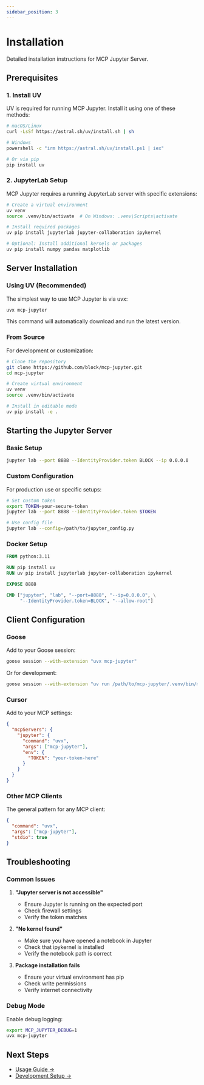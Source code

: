```yaml
---
sidebar_position: 3
---
```


# Installation

Detailed installation instructions for MCP Jupyter Server.

## Prerequisites

### 1. Install UV

UV is required for running MCP Jupyter. Install it using one of these methods:

```bash
# macOS/Linux
curl -LsSf https://astral.sh/uv/install.sh | sh

# Windows
powershell -c "irm https://astral.sh/uv/install.ps1 | iex"

# Or via pip
pip install uv
```

### 2. JupyterLab Setup

MCP Jupyter requires a running JupyterLab server with specific extensions:

```bash
# Create a virtual environment
uv venv
source .venv/bin/activate  # On Windows: .venv\Scripts\activate

# Install required packages
uv pip install jupyterlab jupyter-collaboration ipykernel

# Optional: Install additional kernels or packages
uv pip install numpy pandas matplotlib
```

## Server Installation

### Using UV (Recommended)

The simplest way to use MCP Jupyter is via uvx:

```bash
uvx mcp-jupyter
```

This command will automatically download and run the latest version.

### From Source

For development or customization:

```bash
# Clone the repository
git clone https://github.com/block/mcp-jupyter.git
cd mcp-jupyter

# Create virtual environment
uv venv
source .venv/bin/activate

# Install in editable mode
uv pip install -e .
```

## Starting the Jupyter Server

### Basic Setup

```bash
jupyter lab --port 8888 --IdentityProvider.token BLOCK --ip 0.0.0.0
```

### Custom Configuration

For production use or specific setups:

```bash
# Set custom token
export TOKEN=your-secure-token
jupyter lab --port 8888 --IdentityProvider.token $TOKEN

# Use config file
jupyter lab --config=/path/to/jupyter_config.py
```

### Docker Setup

```dockerfile
FROM python:3.11

RUN pip install uv
RUN uv pip install jupyterlab jupyter-collaboration ipykernel

EXPOSE 8888

CMD ["jupyter", "lab", "--port=8888", "--ip=0.0.0.0", \
     "--IdentityProvider.token=BLOCK", "--allow-root"]
```

## Client Configuration

### Goose

Add to your Goose session:

```bash
goose session --with-extension "uvx mcp-jupyter"
```

Or for development:

```bash
goose session --with-extension "uv run /path/to/mcp-jupyter/.venv/bin/mcp-jupyter"
```

### Cursor

Add to your MCP settings:

```json
{
  "mcpServers": {
    "jupyter": {
      "command": "uvx",
      "args": ["mcp-jupyter"],
      "env": {
        "TOKEN": "your-token-here"
      }
    }
  }
}
```

### Other MCP Clients

The general pattern for any MCP client:

```json
{
  "command": "uvx",
  "args": ["mcp-jupyter"],
  "stdio": true
}
```

## Troubleshooting

### Common Issues

1. **"Jupyter server is not accessible"**
   - Ensure Jupyter is running on the expected port
   - Check firewall settings
   - Verify the token matches

2. **"No kernel found"**
   - Make sure you have opened a notebook in Jupyter
   - Check that ipykernel is installed
   - Verify the notebook path is correct

3. **Package installation fails**
   - Ensure your virtual environment has pip
   - Check write permissions
   - Verify internet connectivity

### Debug Mode

Enable debug logging:

```bash
export MCP_JUPYTER_DEBUG=1
uvx mcp-jupyter
```

## Next Steps

- [Usage Guide →](/docs/usage)
- [Development Setup →](/docs/development)